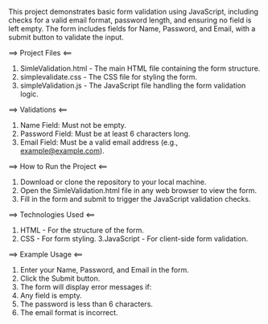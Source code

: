 This project demonstrates basic form validation using JavaScript, including checks for a valid email format, password length, and ensuring no field is left empty. The form includes fields for Name, Password, and Email, with a submit button to validate the input.

==> Project Files <==
1. SimleValidation.html - The main HTML file containing the form structure.
2. simplevalidate.css - The CSS file for styling the form.
3. simpleValidation.js - The JavaScript file handling the form validation logic.

==> Validations <==
1. Name Field: Must not be empty.
2. Password Field: Must be at least 6 characters long.
3. Email Field: Must be a valid email address (e.g., example@example.com).

==> How to Run the Project <==
1. Download or clone the repository to your local machine.
2. Open the SimleValidation.html file in any web browser to view the form.
3. Fill in the form and submit to trigger the JavaScript validation checks.

==> Technologies Used <==
1. HTML - For the structure of the form.
2. CSS - For form styling.
3.JavaScript - For client-side form validation.

==> Example Usage <==
1. Enter your Name, Password, and Email in the form.
2. Click the Submit button.
3. The form will display error messages if:
4. Any field is empty.
5. The password is less than 6 characters.
6. The email format is incorrect.